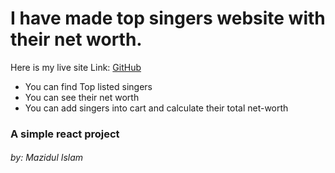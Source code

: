 # I have made top singers website with their net worth. 
Here is my live site Link: [GitHub](https://top-singers.netlify.app/)

* You can find Top listed singers
* You can see their net worth 
* You can add singers into cart and calculate their total net-worth 

### A simple react project

###### by: Mazidul Islam
